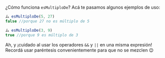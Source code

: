 ¿Cómo funciona `esMultiploDe`? Acá te pasamos algunos ejemplos de uso:

```javascript
ム esMultiploDe(5, 27)
false //porque 27 no es múltiplo de 5

ム esMultiploDe(3, 9)
true //porque 9 es múltiplo de 3
```

Ah, y ¡cuidado al usar los operadores `&&` y `||` en una misma expresión! Recordá usar paréntesis convenientemente para que no se mezclen :wink:
